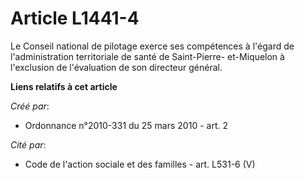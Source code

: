 # Article L1441-4

Le Conseil national de pilotage exerce ses compétences à l'égard de l'administration territoriale de santé de Saint-Pierre-
et-Miquelon à l'exclusion de l'évaluation de son directeur général.

**Liens relatifs à cet article**

_Créé par_:

  - Ordonnance n°2010-331 du 25 mars 2010 - art. 2

_Cité par_:

  - Code de l'action sociale et des familles - art. L531-6 (V)
